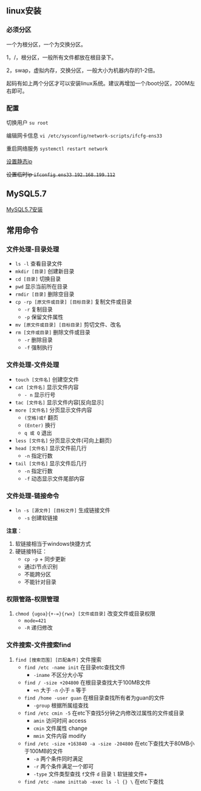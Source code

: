 ## linux安装
### 必须分区
一个为根分区，一个为交换分区。

1，/，根分区，一般所有文件都放在根目录下。

2，swap，虚拟内存，交换分区，一般大小为机器内存的1-2倍。

起码有如上两个分区才可以安装linux系统。建议再增加一个/boot分区，200M左右即可。

### 配置
切换用户 `su root`

编辑网卡信息 `vi /etc/sysconfig/network-scripts/ifcfg-ens33`

重启网络服务 `systemctl restart network`

[设置静态ip](https://blog.csdn.net/zhaoyoulin2016/article/details/80441353)

~~设置临时ip `ifconfig ens33 192.168.199.112`~~

## MySQL5.7
[MySQL5.7安装](https://blog.csdn.net/WYA1993/article/details//88890883)

## 常用命令
### 文件处理-目录处理
- `ls -l` 查看目录文件
- `mkdir [目录]` 创建新目录
- `cd [目录]` 切换目录
- `pwd` 显示当前所在目录
- `rmdir [目录]` 删除空目录
- `cp -rp [原文件或目录] [目标目录]` 复制文件或目录
  * `-r` 复制目录
  * `-p` 保留文件属性
- `mv [原文件或目录] [目标目录]` 剪切文件、改名
- `rm [文件或目录]` 删除文件或目录
  * `-r` 删除目录
  * `-f` 强制执行

### 文件处理-文件处理
- `touch [文件名]` 创建空文件
- `cat [文件名]` 显示文件内容
  * `- n` 显示行号
- `tac [文件名]` 显示文件内容[反向显示]
- `more [文件名]` 分页显示文件内容
  * `(空格)或f` 翻页
  * `(Enter)` 换行
  * `q 或 Q` 退出
- `less [文件名]` 分页显示文件(可向上翻页)
- `head [文件名]` 显示文件前几行
  * `-n` 指定行数
- `tail [文件名]` 显示文件后几行
  * `-n` 指定行数
  * `-f` 动态显示文件尾部内容

### 文件处理-链接命令
- `ln -s [源文件] [目标文件]` 生成链接文件
  * `-s` 创建软链接

**注意**：
1. 软链接相当于windows快捷方式
2. 硬链接特征：
   * `cp -p` + 同步更新
   * 通过i节点识别
   * 不能跨分区
   * 不能针对目录

### 权限管路-权限管理
1. `chmod {ugoa}{+-=}{rwx} [文件或目录]` 改变文件或目录权限
   * `mode=421`
   * `-R` 递归修改

### 文件搜索-文件搜索find
1. `find [搜索范围] [匹配条件]` 文件搜索
   * `find /etc -name init` 在目录etc查找文件
     - `-iname` 不区分大小写
   * `find / -size +204800` 在根目录查找大于100MB文件
     - `+n` 大于 `-n` 小于 `n` 等于
   * `find /home -user guan` 在根目录查找所有者为guan的文件
     - `-group` 根据所属组查找
   * `find /etc cmin -5` 在etc下查找5分钟之内修改过属性的文件或目录
     - `amin` 访问时间 access
     - `cmin` 文件属性 change
     - `mmin` 文件内容 modify
   * `find /etc -size +163840 -a -size -204800` 在etc下查找大于80MB小于100MB的文件
     - `-a` 两个条件同时满足
     - `-r` 两个条件满足一个即可
     - `-type` 文件类型查找 `f`文件 `d` 目录 `l` 软链接文件+
   * `find /etc -name inittab -exec ls -l {} \` 在etc下查找
      

   









